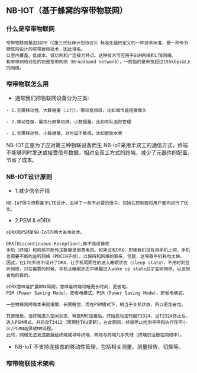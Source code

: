 ## NB-IOT（基于蜂窝的窄带物联网）

### 什么是窄带物联网
```
窄带物联网是由3GPP（《第三代伙伴计划协议》）标准化组织定义的一种技术标准，是一种专为物联网设计的窄带射频技术，因此得名。
以室内覆盖、低成本、低功耗和广连接为特点。这种技术可应用于GSM网络和LTE网络。
和窄带网络对应的则是宽带网络（Broadband network），一般指的是带宽超过155kbps以上的网络。
```

### 窄带物联怎么用

- 通常我们把物联网设备分为三类:
```
- 1.无需移动性，大数据量（上行），需较宽频段，比如城市监控摄像头

- 2.移动性强，需执行频繁切换，小数据量，比如车队追踪管理

- 3.无需移动性，小数据量，对时延不敏感，比如智能水表
```

NB-IOT正是为了应对第三种物联设备而生
NB-IoT采用半双工的通信方式，终端不能够同时发送或接受信号数据，相对全双工方式的终端，减少了元器件的配置，节省了成本。

### NB-IOT设计原则

- 1.减少信令开销
```
NB-IoT信令流程基于LTE设计，去掉了一些不必要的信令，包括在控制面和用户面均进行了优化。
```

- 2.PSM & eDRX
```
eDRX和PSM是NB-IoT的两大省电技术。

DRX(Discontinuous Reception),即不连续接收
手机（终端）和网络不断传送数据是很费电的。如果没有DRX，即使我们没有用手机上网，手机也需要不断的监听网络（PDCCH子帧），以保持和网络的联系，但是，这导致手机耗电太快。
因此，在LTE系统中设计了DRX，让手机周期性的进入睡眠状态（sleep state），不用时刻监听网络，只在需要的时候，手机从睡眠状态中唤醒进入wake up state后才监听网络，以达到省电的目的。

eDRX意味着扩展DRX周期，意味着终端可睡更长时间，更省电。
PSM（Power Saving Mode），即省电模式。PSM（Power Saving Mode），即省电模式。

一些物联网终端本来就很懒，长期睡觉，而在PSM模式下，相当于关机状态，所以更加省电。

其原理是，当终端进入空闲状态，释放RRC连接后，开始启动定时器T3324，当T3324终止后，进入PSM模式，并启动T3412（周期性TAU更新）。在此期间，终端停止检测寻呼和执行任何小区/PLMN选择或MM流程。
此时，网络无法发送数据给终端或寻呼终端，网络与终端几乎失联（终端仍注册在网络中）。
```


- NB-IoT 不支持连接态的移动性管理，包括相关测量、测量报告、切换等。
### 窄带物联技术架构
